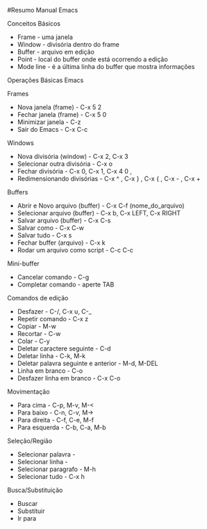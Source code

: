 #Resumo Manual Emacs

Conceitos Básicos
- Frame - uma janela
- Window - divisória dentro do frame
- Buffer - arquivo em edição
- Point - local do buffer onde está ocorrendo a edição
- Mode line - é a última linha do buffer que mostra informações

Operações Básicas Emacs

Frames
- Nova janela (frame) - C-x 5 2
- Fechar janela (frame) - C-x 5 0
- Minimizar janela - C-z
- Sair do Emacs - C-x C-c

Windows
- Nova divisória (window) - C-x 2, C-x 3
- Selecionar outra divisória - C-x o
- Fechar divisória - C-x 0, C-x 1, C-x 4 0 , 
- Redimensionando divisórias - C-x ^ , C-x } , C-x { , C-x - , C-x +

Buffers
- Abrir e Novo arquivo (buffer) - C-x C-f (nome_do_arquivo)
- Selecionar arquivo (buffer) - C-x b, C-x LEFT, C-x RIGHT
- Salvar arquivo (buffer) - C-x C-s
- Salvar como - C-x C-w
- Salvar tudo - C-x s
- Fechar buffer (arquivo) - C-x k
- Rodar um arquivo como script - C-c C-c

Mini-buffer
- Cancelar comando - C-g
- Completar comando - aperte TAB


Comandos de edição
- Desfazer - C-/, C-x u, C-_
- Repetir comando - C-x z 
- Copiar - M-w
- Recortar - C-w
- Colar - C-y
- Deletar caractere seguinte - C-d
- Deletar linha - C-k, M-k
- Deletar palavra seguinte e anterior - M-d, M-DEL
- Linha em branco - C-o
- Desfazer linha em branco - C-x C-o

Movimentação
- Para cima - C-p, M-v, M-<
- Para baixo - C-n, C-v, M->
- Para direita - C-f, C-e, M-f
- Para esquerda - C-b, C-a, M-b

Seleção/Região
- Selecionar palavra - 
- Selecionar linha - 
- Selecionar paragrafo - M-h
- Selecionar tudo - C-x h

Busca/Substituição
- Buscar
- Substituir
- Ir para
